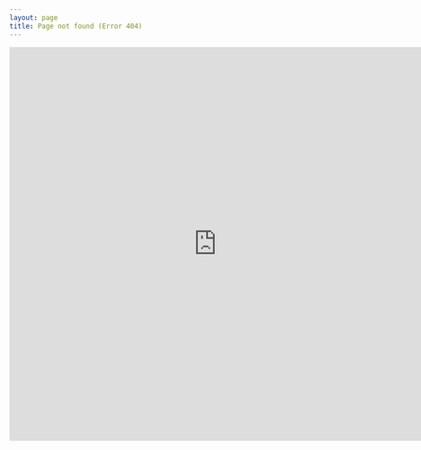 ```yaml
---
layout: page
title: Page not found (Error 404)
---
```


<iframe scrolling='no' frameborder='0' src='http://yibo.iyiyun.com/js/yibo404' width='735' height='700' style="display:block;"></iframe>
